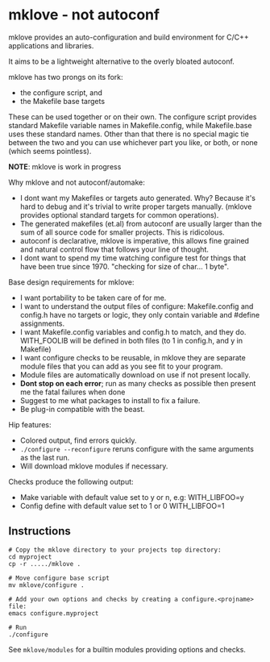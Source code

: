 mklove - not autoconf
=====================

mklove provides an auto-configuration and build environment for C/C++
applications and libraries.

It aims to be a lightweight alternative to the overly bloated autoconf.

mklove has two prongs on its fork:
 * the configure script, and
 * the Makefile base targets

These can be used together or on their own. The configure script provides
standard Makefile variable names in Makefile.config, while Makefile.base
uses these standard names. Other than that there is no special magic
tie between the two and you can use whichever part you like, or both, or none
(which seems pointless).


**NOTE**: mklove is work in progress



Why mklove and not autoconf/automake:
 * I dont want my Makefiles or targets auto generated.
   Why? Because it's hard to debug and it's trivial to write proper targets
   manually. (mklove provides optional standard targets for common operations).
 * The generated makefiles (et.al) from autoconf are usually larger than the
   sum of all source code for smaller projects. This is ridicolous.
 * autoconf is declarative, mklove is imperative, this allows fine grained
   and natural control flow that follows your line of thought.
 * I dont want to spend my time watching configure test for things that
   have been true since 1970. "checking for size of char... 1 byte".


Base design requirements for mklove:
 * I want portability to be taken care of for me.
 * I want to understand the output files of configure:
    Makefile.config and config.h have no targets or logic, they only contain
    variable and #define assignments.
 * I want Makefile.config variables and config.h to match, and they do.
   WITH_FOOLIB will be defined in both files (to 1 in config.h,
   and y in Makefile)
 * I want configure checks to be reusable, in mklove they are separate
   module files that you can add as you see fit to your program.
 * Module files are automatically download on use if not present locally.
 * **Dont stop on each error**; run as many checks as possible then present me
   the fatal failures when done
 * Suggest to me what packages to install to fix a failure.
 * Be plug-in compatible with the beast.

Hip features:
 * Colored output, find errors quickly.
 * `./configure --reconfigure` reruns configure with the same arguments
   as the last run.
 * Will download mklove modules if necessary.

Checks produce the following output:
 * Make variable with default value set to y or n, e.g:
   WITH_LIBFOO=y
 * Config define with default value set to 1 or 0
   WITH_LIBFOO=1




Instructions
------------

````
# Copy the mklove directory to your projects top directory:
cd myproject
cp -r ...../mklove .

# Move configure base script
mv mklove/configure .

# Add your own options and checks by creating a configure.<projname> file:
emacs configure.myproject

# Run
./configure
````



See `mklove/modules` for a builtin modules providing options and checks.
